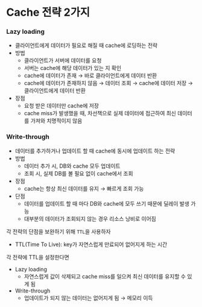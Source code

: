 # Cache 전략 2가지

### Lazy loading

- 클라이언트에게 데이터가 필요로 해질 때 cache에 로딩하는 전략
- 방법
  - 클라이언트가 서버에 데이터를 요청 
  - 서버는 cache에 해당 데이터가 있는 지 확인 
  - cache에 데이터가 존재 → 바로 클라이언트에게 데이터 반환 
  - cache에 데이터가 존재하지 않음 → 데이터 조회 → cache에 데이터 저장 → 클라이언트에게 데이터 반환 
- 장점 
  - 요청 받은 데이터만 cache에 저장 
  - cache miss가 발생했을 때, 차선책으로 실제 데이터에 접근하여 최신 데이터를 가져와 치명적이지 않음


### Write-through

- 데이터를 추가하거나 업데이트 할 때 cache에 동시에 업데이트 하는 전략 
- 방법 
  - 데이터 추가 시, DB와 cache 모두 업데이트 
  - 조회 시, 실제 DB를 볼 필요 없이 cache에서 조회 
- 장점 
  - cache는 항상 최신 데이터를 유지 → 빠르게 조회 가능 
- 단점 
  - 데이터를 업데이트 할 때 마다 DB와 cache에 모두 쓰기 때문에 딜레이 발생 가능 
  - 대부분의 데이터가 조회되지 않는 경우 리소스 낭비로 이어짐


각 전략의 단점을 보완하기 위해 `TTL`을 사용하자 
- TTL(Time To Live): key가 자연스럽게 만료되어 없어지게 하는 시간


각 전략에 TTL을 설정한다면 
- Lazy loading 
  - 자연스럽게 값이 삭제되고 cache miss를 일으켜 최신 데이터를 유지할 수 있게 됨
- Write-through 
  - 업데이트가 되지 않는 데이터는 없어지게 됨 → 메모리 이득